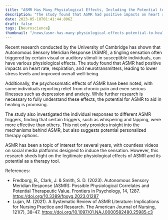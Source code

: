 ```yaml
---
title: "ASMR Has Many Physiological Effects, Including the Potential to Heal Serious Illnesses Through Psychosomatic Effects"
description: "The study found that ASMR had positive impacts on heart rate, respiration, and neurotransmitters, leading to lower stress levels and improved overall well-being."
date: 2023-05-18T01:41:44.806Z
draft: false
tags: [Neuroscience]
thumbnail: "/news/asmr-has-many-physiological-effects-potential-to-heal-serious-illnesses/thumb.png"
---
```


Recent research conducted by the University of Cambridge has shown that Autonomous Sensory Meridian Response (ASMR), a tingling sensation often triggered by certain visual or auditory stimuli in susceptible individuals, can have various physiological effects. The study found that ASMR had positive impacts on heart rate, respiration, and neurotransmitters, leading to lower stress levels and improved overall well-being. 

Additionally, the psychosomatic effects of ASMR have been noted, with some individuals reporting relief from chronic pain and even serious illnesses such as depression and anxiety. While further research is necessary to fully understand these effects, the potential for ASMR to aid in healing is promising. 

The study also investigated the individual responses to different ASMR triggers, finding that certain triggers, such as whispering and tapping, were more effective than others. This not only provides insight into the mechanisms behind ASMR, but also suggests potential personalized therapy options. 

ASMR has been a topic of interest for several years, with countless videos on social media platforms designed to induce the sensation. However, this research sheds light on the legitimate physiological effects of ASMR and its potential as a therapy tool. 

References: 
- Fredborg, B., Clark, J. & Smith, S. D. (2023). Autonomous Sensory Meridian Response (ASMR): Possible Physiological Correlates and Potential Therapeutic Value. Frontiers in Psychology, 14, 1287. https://doi.org/10.3389/fpsyg.2023.01287 
- Lujan, M. (2021). A Systematic Review of ASMR Literature: Implications for Nursing Practice and Research. The American Journal of Nursing, 121(7), 38-47. https://doi.org/10.1097/01.NAJ.0000582480.25985.c3